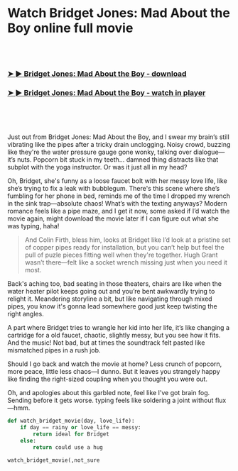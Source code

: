 <h1>Watch Bridget Jones: Mad About the Boy online full movie</h1>


<br><br>

<h3><a href="https://Brians-sutelderbpa1984.github.io/mrgtrmigok/">➤ ► Bridget Jones: Mad About the Boy - download</a></h3> 
<h3><a href="https://Brians-sutelderbpa1984.github.io/mrgtrmigok/">➤ ► Bridget Jones: Mad About the Boy - watch in player</a></h3>


<br><br><br>


Just out from Bridget Jones: Mad About the Boy, and I swear my brain’s still vibrating like the pipes after a tricky drain unclogging. Noisy crowd, buzzing like they're the water pressure gauge gone wonky, talking over dialogue—it’s nuts. Popcorn bit stuck in my teeth… damned thing distracts like that subplot with the yoga instructor. Or was it just all in my head? 

Oh, Bridget, she's funny as a loose faucet bolt with her messy love life, like she’s trying to fix a leak with bubblegum. There's this scene where she’s fumbling for her phone in bed, reminds me of the time I dropped my wrench in the sink trap—absolute chaos! What’s with the texting anyways? Modern romance feels like a pipe maze, and I get it now, some asked if I’d watch the movie again, might download the movie later if I can figure out what she was typing, haha!

> And Colin Firth, bless him, looks at Bridget like I’d look at a pristine set of copper pipes ready for installation, but you can’t help but feel the pull of puzle pieces fitting well when they're together. Hugh Grant wasn’t there—felt like a socket wrench missing just when you need it most.

Back's aching too, bad seating in those theaters, chairs are like when the water heater pilot keeps going out and you’re bent awkwardly trying to relight it. Meandering storyline a bit, but like navigating through mixed pipes, you know it's gonna lead somewhere good just keep twisting the right angles.

A part where Bridget tries to wrangle her kid into her life, it’s like changing a cartridge for a old faucet, chaotic, slightly messy, but you see how it fits. And the music! Not bad, but at times the soundtrack felt pasted like mismatched pipes in a rush job.

Should I go back and watch the movie at home? Less crunch of popcorn, more peace, little less chaos—I dunno. But it leaves you strangely happy like finding the right-sized coupling when you thought you were out.

Oh, and apologies about this garbled note, feel like I’ve got brain fog. Sending before it gets worse. typing feels like soldering a joint without flux—hmm.

```python
def watch_bridget_movie(day, love_life):
    if day == rainy or love_life == messy:
        return ideal for Bridget
    else:
        return could use a hug  

watch_bridget_movie(,not_sure
```

